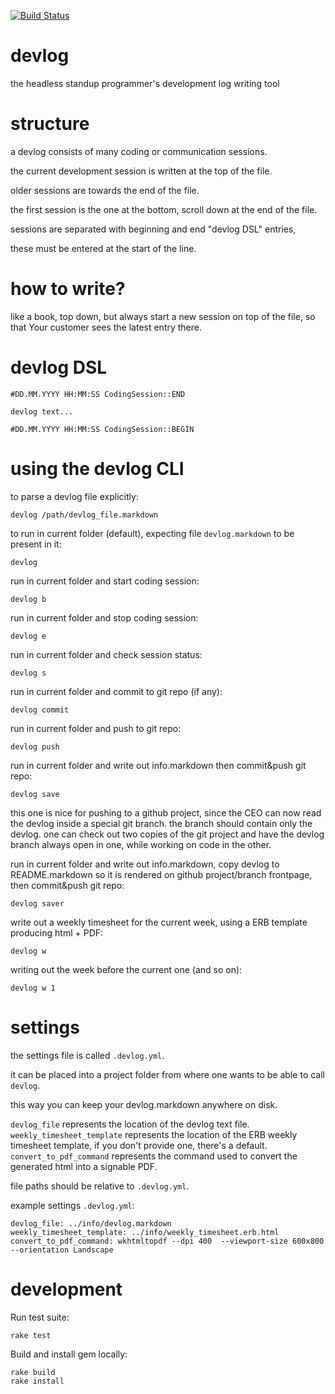 [![Build Status](https://travis-ci.org/mihael/devlog.svg?branch=master)](https://travis-ci.org/mihael/devlog)

devlog
======

the headless standup programmer's development log writing tool

structure
=========

a devlog consists of many coding or communication sessions.

the current development session is written at the top of the file.

older sessions are towards the end of the file.

the first session is the one at the bottom, scroll down at the end of the file.

sessions are separated with beginning and end "devlog DSL" entries,

these must be entered at the start of the line.

how to write?
=============

like a book, top down, but always start a new session on top of the file, so that Your customer sees the latest entry there.

devlog DSL
==========

    #DD.MM.YYYY HH:MM:SS CodingSession::END

    devlog text...

    #DD.MM.YYYY HH:MM:SS CodingSession::BEGIN

using the devlog CLI
====================

to parse a devlog file explicitly:

`devlog /path/devlog_file.markdown`

to run in current folder (default), expecting file `devlog.markdown` to be present in it:

`devlog`

run in current folder and start coding session:

`devlog b`

run in current folder and stop coding session:

`devlog e`

run in current folder and check session status:

`devlog s`

run in current folder and commit to git repo (if any):

`devlog commit`

run in current folder and push to git repo:

`devlog push`

run in current folder and write out info.markdown then commit&push git repo:

`devlog save`

this one is nice for pushing to a github project, since the CEO can now read the devlog inside a special git branch. the branch should contain only the devlog. one can check out two copies of the git project and have the devlog branch always open in one, while working on code in the other.

run in current folder and write out info.markdown, copy devlog to README.markdown so it is rendered on github project/branch frontpage, then commit&push git repo:

`devlog saver`

write out a weekly timesheet for the current week, using a ERB template producing html + PDF:

`devlog w`

writing out the week before the current one (and so on):

`devlog w 1`

settings
========

the settings file is called `.devlog.yml`.

it can be placed into a project folder from where one wants to be able to call `devlog`.

this way you can keep your devlog.markdown anywhere on disk.

`devlog_file` represents the location of the devlog text file.
`weekly_timesheet_template` represents the location of the ERB weekly timesheet template, if you don't provide one, there's a default.
`convert_to_pdf_command` represents the command used to convert the generated html into a signable PDF.

file paths should be relative to `.devlog.yml`.

example settings `.devlog.yml`:

```
devlog_file: ../info/devlog.markdown
weekly_timesheet_template: ../info/weekly_timesheet.erb.html
convert_to_pdf_command: wkhtmltopdf --dpi 400  --viewport-size 600x800 --orientation Landscape
```

development
===========

Run test suite:

```
rake test
```

Build and install gem locally:

```
rake build
rake install
```
